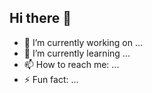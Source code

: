## Hi there 👋

- 🔭 I’m currently working on ...
- 🌱 I’m currently learning ...
- 📫 How to reach me: ...
- ⚡ Fun fact: ...

<!--
**bosibori9/bosibori9** is a ✨ _special_ ✨ repository because its `README.md` (this file) appears on your GitHub profile.

Here are some ideas to get you started:

- 🔭 I’m currently working on ...
- 🌱 I’m currently learning ...
- 👯 I’m looking to collaborate on ...
- 🤔 I’m looking for help with ...
- 💬 Ask me about ...
- 📫 How to reach me: ...
- 😄 Pronouns: ...
- ⚡ Fun fact: ...
-->
